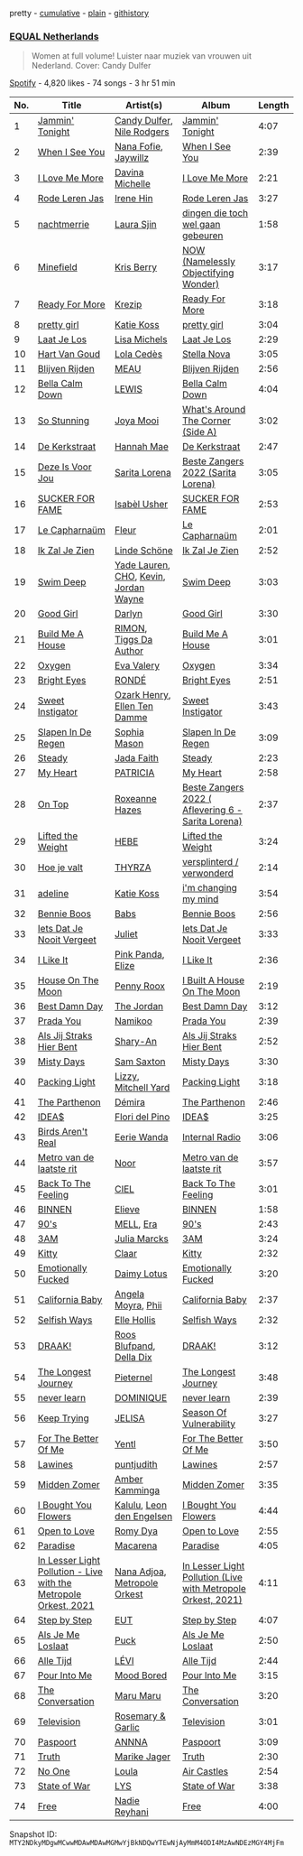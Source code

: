 pretty - [cumulative](/playlists/cumulative/37i9dQZF1DXaXn0hGbmLLg.md) - [plain](/playlists/plain/37i9dQZF1DXaXn0hGbmLLg) - [githistory](https://github.githistory.xyz/mackorone/spotify-playlist-archive/blob/main/playlists/plain/37i9dQZF1DXaXn0hGbmLLg)

### [EQUAL Netherlands](https://open.spotify.com/playlist/37i9dQZF1DXaXn0hGbmLLg)

> Women at full volume! Luister naar muziek van vrouwen uit Nederland\. Cover: Candy Dulfer

[Spotify](https://open.spotify.com/user/spotify) - 4,820 likes - 74 songs - 3 hr 51 min

| No. | Title | Artist(s) | Album | Length |
|---|---|---|---|---|
| 1 | [Jammin' Tonight](https://open.spotify.com/track/0mUsrgWAbaoc6daw6z2HDO) | [Candy Dulfer](https://open.spotify.com/artist/287jMoxHzjERgHI6ja8TKa), [Nile Rodgers](https://open.spotify.com/artist/3yDIp0kaq9EFKe07X1X2rz) | [Jammin' Tonight](https://open.spotify.com/album/2JuAzf0eakBX1l47SyJbu7) | 4:07 |
| 2 | [When I See You](https://open.spotify.com/track/22fHc3vuTK2kxjrNSJrA5J) | [Nana Fofie](https://open.spotify.com/artist/4VUZyzya1v8H9StAeuKYXW), [Jaywillz](https://open.spotify.com/artist/0eYIT8bKfvhhDHFH1A0rxk) | [When I See You](https://open.spotify.com/album/6uP3M17zzbY0VpvJrlYil0) | 2:39 |
| 3 | [I Love Me More](https://open.spotify.com/track/2YM0BWWMDiwCSvWNGGOgRt) | [Davina Michelle](https://open.spotify.com/artist/6OG9fZ1LKXyL0hShRmmnq1) | [I Love Me More](https://open.spotify.com/album/3IHRCPzA634pi2eAiWwV9t) | 2:21 |
| 4 | [Rode Leren Jas](https://open.spotify.com/track/5DcrxJqyy66nKfvDEmOfi2) | [Irene Hin](https://open.spotify.com/artist/1nn5bv6HhgES2y2qXam8ej) | [Rode Leren Jas](https://open.spotify.com/album/0W3qjGnCQYpIG2UtLXpTdr) | 3:27 |
| 5 | [nachtmerrie](https://open.spotify.com/track/2C3oGsUp5rLBIf8ufMkeIw) | [Laura Sjin](https://open.spotify.com/artist/6bf1bbhtxECuliHnaTAJ8L) | [dingen die toch wel gaan gebeuren](https://open.spotify.com/album/3LD8SIKAXBxASCFnnjif3v) | 1:58 |
| 6 | [Minefield](https://open.spotify.com/track/4eWAwYIcSF9k99QXUTXm0H) | [Kris Berry](https://open.spotify.com/artist/0IIPgITtEO4JJfipw57KGv) | [NOW \(Namelessly Objectifying Wonder\)](https://open.spotify.com/album/3CgmG14N3m5Id6pOF2AmZr) | 3:17 |
| 7 | [Ready For More](https://open.spotify.com/track/1IPclH4v3RQT5XYfUSx0WS) | [Krezip](https://open.spotify.com/artist/0ZLfGbfO9xjpfna1pN8BeX) | [Ready For More](https://open.spotify.com/album/4bliYYziCOrfUJzd6VVU0D) | 3:18 |
| 8 | [pretty girl](https://open.spotify.com/track/5rPvvJDhXiiLpKvT07sWc0) | [Katie Koss](https://open.spotify.com/artist/0tF0BK361CxlAYtmu6WADN) | [pretty girl](https://open.spotify.com/album/43Q9OW5ARkPKfn2DB7s2zM) | 3:04 |
| 9 | [Laat Je Los](https://open.spotify.com/track/7icW1RavblnXSvg5TeLohn) | [Lisa Michels](https://open.spotify.com/artist/79CPotbn7wd5Iu7dF9tY7e) | [Laat Je Los](https://open.spotify.com/album/5HeqroiSYsP0VTH4PAqgCm) | 2:29 |
| 10 | [Hart Van Goud](https://open.spotify.com/track/7I7qgnD4OQTBKa37FX0XCF) | [Lola Cedès](https://open.spotify.com/artist/2v9aoqXvaM4EYpccxBYeJ0) | [Stella Nova](https://open.spotify.com/album/5OoHfGKNuhKVkqWs7DDRuj) | 3:05 |
| 11 | [Blijven Rijden](https://open.spotify.com/track/0mQJSaRQzKClGZXyORNy6U) | [MEAU](https://open.spotify.com/artist/2F3Mdh2idBVOiMTxXoxc10) | [Blijven Rijden](https://open.spotify.com/album/1y2ecqD1oA6JSDRfMHBNPV) | 2:56 |
| 12 | [Bella Calm Down](https://open.spotify.com/track/3XwhwYFhW8NuuZpxKGreB5) | [LEWIS](https://open.spotify.com/artist/1sB3eprYoHq2FoLR2AtpoI) | [Bella Calm Down](https://open.spotify.com/album/1fz1mQK97HCE9Imt7jfFy9) | 4:04 |
| 13 | [So Stunning](https://open.spotify.com/track/7yDLec0kIWD2xra7is4q7l) | [Joya Mooi](https://open.spotify.com/artist/03X2rnTnfrpid7yLZfUSGn) | [What's Around The Corner \(Side A\)](https://open.spotify.com/album/07IIZ10hO0U1QToADq9t84) | 3:02 |
| 14 | [De Kerkstraat](https://open.spotify.com/track/2ZaXz2c9K2SaMvruYNdaNP) | [Hannah Mae](https://open.spotify.com/artist/5oNWzcU0mYK1zDUxBGHIaG) | [De Kerkstraat](https://open.spotify.com/album/5oG9nmzEywnoBgFw6GCnKb) | 2:47 |
| 15 | [Deze Is Voor Jou](https://open.spotify.com/track/4bEJWg5Ccx9OHEEdDgK8TM) | [Sarita Lorena](https://open.spotify.com/artist/5V9JsrZb5RjuvbzvJsA5gp) | [Beste Zangers 2022 \(Sarita Lorena\)](https://open.spotify.com/album/6Grm8S3IYC7Im3IFUGpYiF) | 3:05 |
| 16 | [SUCKER FOR FAME](https://open.spotify.com/track/3jHW5a4kyZh1N4eqnRkjdx) | [Isabèl Usher](https://open.spotify.com/artist/66Q9dkZ7EXdwU2h6tEkUdC) | [SUCKER FOR FAME](https://open.spotify.com/album/1gpKkXJS7RcXo7cblzbnKy) | 2:53 |
| 17 | [Le Capharnaüm](https://open.spotify.com/track/4QzHE0diNOWiZUNhZUY4CO) | [Fleur](https://open.spotify.com/artist/3cUBODn8luWtOAzbrxcXBB) | [Le Capharnaüm](https://open.spotify.com/album/4kupWdSRdoCMwVpftZhSD3) | 2:01 |
| 18 | [Ik Zal Je Zien](https://open.spotify.com/track/0pYPC6p2BD18NBQPswRoMq) | [Linde Schöne](https://open.spotify.com/artist/0XnberZ5D2ZUrwBm4RfFi4) | [Ik Zal Je Zien](https://open.spotify.com/album/29LO9UXTHa7oT8Yf7RS9dK) | 2:52 |
| 19 | [Swim Deep](https://open.spotify.com/track/7mtvlvxKkwbHaINqnD3nLn) | [Yade Lauren](https://open.spotify.com/artist/2YkP9pfIZ6hJKeuppuz8qT), [CHO](https://open.spotify.com/artist/0YPIovtLh5msFPFuCcn30R), [Kevin](https://open.spotify.com/artist/0IxgA9wO4Op3CSnPlhfwV1), [Jordan Wayne](https://open.spotify.com/artist/3xq3F6vVN9QKcnEgpCDvQJ) | [Swim Deep](https://open.spotify.com/album/7jA1GELln53dMixAM8IVYy) | 3:03 |
| 20 | [Good Girl](https://open.spotify.com/track/3RneD8Ek5jK3dtP8hdVcUk) | [Darlyn](https://open.spotify.com/artist/6epX2aWpqv4aTiL1bu4Na8) | [Good Girl](https://open.spotify.com/album/4tzKkdK7yL9sXqUAYFjw56) | 3:30 |
| 21 | [Build Me A House](https://open.spotify.com/track/3Sb3Md9qVCRwu470IZ4XIp) | [RIMON](https://open.spotify.com/artist/4DtUsfaVQBhypuwYmobdSm), [Tiggs Da Author](https://open.spotify.com/artist/0S2dfczvN0sOxEw559snHT) | [Build Me A House](https://open.spotify.com/album/1NsNO9pDwGPVlOkqgzro17) | 3:01 |
| 22 | [Oxygen](https://open.spotify.com/track/3ifF2xXCgkd8l10payCaSs) | [Eva Valery](https://open.spotify.com/artist/0K95TlYJ2SvJbL3CZ3ui3p) | [Oxygen](https://open.spotify.com/album/51Q6NRNtIZVW5T6bksOm6I) | 3:34 |
| 23 | [Bright Eyes](https://open.spotify.com/track/2KitOzLBUFdW4vB2aHeQri) | [RONDÉ](https://open.spotify.com/artist/4hj9dun9KpnBukLv7Hgfkr) | [Bright Eyes](https://open.spotify.com/album/2y1ZFyWJ8VCF2XMjqCBoYG) | 2:51 |
| 24 | [Sweet Instigator](https://open.spotify.com/track/4iV1TKV1HVhxIWoFxzIJfj) | [Ozark Henry](https://open.spotify.com/artist/3a9AG5fMqAqrXkeiwYtarJ), [Ellen Ten Damme](https://open.spotify.com/artist/3DbOvEIWluNeH6rhPuFexv) | [Sweet Instigator](https://open.spotify.com/album/6Kn1Js3TvS9E6KEjoMf90T) | 3:43 |
| 25 | [Slapen In De Regen](https://open.spotify.com/track/095PIKBiKggBtUhd1Iizte) | [Sophia Mason](https://open.spotify.com/artist/2v5PJeR9kJsZbkGvi85tVv) | [Slapen In De Regen](https://open.spotify.com/album/7e1z2UotEHSCeIJ0HMtKg1) | 3:09 |
| 26 | [Steady](https://open.spotify.com/track/1AVCh8IJ6gwnv2ddj9zZRY) | [Jada Faith](https://open.spotify.com/artist/1Y1heq4pqZt7bF5lKZCDfL) | [Steady](https://open.spotify.com/album/5xUfFr4PWJEm5QrOG2kkwD) | 2:23 |
| 27 | [My Heart](https://open.spotify.com/track/6oRQuLC142qg9B0xFymeAR) | [PATRICIA](https://open.spotify.com/artist/2TFgq6bfYqFO0UgSumClOm) | [My Heart](https://open.spotify.com/album/017sFm1T0McG2nStzNTJOd) | 2:58 |
| 28 | [On Top](https://open.spotify.com/track/12GbWSvEHyr3fHDv11w556) | [Roxeanne Hazes](https://open.spotify.com/artist/1GWpddfwL9bVovOzCtNQN6) | [Beste Zangers 2022 \( Aflevering 6 \- Sarita Lorena\)](https://open.spotify.com/album/6c7irBD7BB9oz9SDNk8F81) | 2:37 |
| 29 | [Lifted the Weight](https://open.spotify.com/track/6vX2j9kNWZCUJEU5gozN6V) | [HEBE](https://open.spotify.com/artist/1MRHpcPa6DxFio08LUpuFJ) | [Lifted the Weight](https://open.spotify.com/album/0v4ydxY90d0DA4c75E3Gje) | 3:24 |
| 30 | [Hoe je valt](https://open.spotify.com/track/3KF0ggjK1xNRBE73Wk4uIs) | [THYRZA](https://open.spotify.com/artist/6Y0fFuFrEgAyOD2eIMwUX5) | [versplinterd / verwonderd](https://open.spotify.com/album/3DW4NsbENtlRY4ppDBTQKv) | 2:14 |
| 31 | [adeline](https://open.spotify.com/track/0xMF4mYFyJXUjJPo3tcO0J) | [Katie Koss](https://open.spotify.com/artist/0tF0BK361CxlAYtmu6WADN) | [i'm changing my mind](https://open.spotify.com/album/7cjunboFq4ymwahQTGiPQB) | 3:54 |
| 32 | [Bennie Boos](https://open.spotify.com/track/5a03nFla1AUQ3KVxFcFlXd) | [Babs](https://open.spotify.com/artist/1zTF9Ith8PS6mUyvDA4i2M) | [Bennie Boos](https://open.spotify.com/album/6l3FXPCyE9WRI5OLxdqMn0) | 2:56 |
| 33 | [Iets Dat Je Nooit Vergeet](https://open.spotify.com/track/40hfILB3kTYUozsDk2fr3F) | [Juliet](https://open.spotify.com/artist/3Mkbqj2WtM4AmVP2unrm55) | [Iets Dat Je Nooit Vergeet](https://open.spotify.com/album/5UDv3e00KnvjGzWxBUmrXS) | 3:33 |
| 34 | [I Like It](https://open.spotify.com/track/1suaRx1IkhUq0jdIHk2UYv) | [Pink Panda](https://open.spotify.com/artist/4DBNGKCWVHaxuDNBAgTiJH), [Elize](https://open.spotify.com/artist/3RGAVdshE3kDJc4emNXRZw) | [I Like It](https://open.spotify.com/album/7y9bS672ndFQjWrXxoFAUF) | 2:36 |
| 35 | [House On The Moon](https://open.spotify.com/track/4OjvmzsE4dnNZx2F91CvTZ) | [Penny Roox](https://open.spotify.com/artist/5DXArm1WRDZcLjxEAsEDdg) | [I Built A House On The Moon](https://open.spotify.com/album/72rQNVHfLjIbBeSMbVyREy) | 2:19 |
| 36 | [Best Damn Day](https://open.spotify.com/track/0MgfP0e6VkyQXSvjfNZ7bM) | [The Jordan](https://open.spotify.com/artist/7uV6WztwBfEmbGrVPANEaW) | [Best Damn Day](https://open.spotify.com/album/2a1m48rQO8BWkeIApM0Iu5) | 3:12 |
| 37 | [Prada You](https://open.spotify.com/track/5O5jK7kLB7jALOz0vT87ec) | [Namikoo](https://open.spotify.com/artist/2apGXpNzMBpoQeEqMEOh86) | [Prada You](https://open.spotify.com/album/6Qy6didycE4aR9ZJ9tbDVs) | 2:39 |
| 38 | [Als Jij Straks Hier Bent](https://open.spotify.com/track/0Al8eyEiF13fi8yUzDITTV) | [Shary\-An](https://open.spotify.com/artist/4YJo8C4fQjZXRewIuH6rnc) | [Als Jij Straks Hier Bent](https://open.spotify.com/album/5x4BcEokwNcPtj9TxgCtbC) | 2:52 |
| 39 | [Misty Days](https://open.spotify.com/track/2X6RqPn5BhxGWpxRvbdTK5) | [Sam Saxton](https://open.spotify.com/artist/3Xbb6InMR77LO6hrWU1I04) | [Misty Days](https://open.spotify.com/album/1UxPDdlyA7v7V29jPF8EIj) | 3:30 |
| 40 | [Packing Light](https://open.spotify.com/track/259f8QYEUG7Fy48E9lOAxL) | [Lizzy](https://open.spotify.com/artist/0gPcmVDfRgMGgnZCr3qvuO), [Mitchell Yard](https://open.spotify.com/artist/6uBNJwADs2esWMFezi5Eb2) | [Packing Light](https://open.spotify.com/album/42zhscHgnThnABqslOTkFS) | 3:18 |
| 41 | [The Parthenon](https://open.spotify.com/track/72JFDTNlr71cXHJGhw4HeE) | [Démira](https://open.spotify.com/artist/4B1ssiFP51RpaddeGx25Z2) | [The Parthenon](https://open.spotify.com/album/1BVfEtWVfHBWBpu7vAGgDr) | 2:46 |
| 42 | [IDEA$](https://open.spotify.com/track/5UWc0ICgwANJ1AEfysiWIV) | [Flori del Pino](https://open.spotify.com/artist/1OsGGctJwvyAI3zB2MAU8V) | [IDEA$](https://open.spotify.com/album/10xnv6nX45SeQBrFfu7oKW) | 3:25 |
| 43 | [Birds Aren't Real](https://open.spotify.com/track/6B5SsvTMIGVSVGmLuVQOJW) | [Eerie Wanda](https://open.spotify.com/artist/0CkWsjqKOX2aFrcmFvcQr9) | [Internal Radio](https://open.spotify.com/album/6h8UgxxsgWyEG3tGUGEkHD) | 3:06 |
| 44 | [Metro van de laatste rit](https://open.spotify.com/track/1wB2fVocctswVV1xiAugvy) | [Noor](https://open.spotify.com/artist/6hxi3TzUBLGeBT1GCGA3sT) | [Metro van de laatste rit](https://open.spotify.com/album/6IxJOCq9BhNdCIGnBsLKlz) | 3:57 |
| 45 | [Back To The Feeling](https://open.spotify.com/track/25oaxj7NGVokD1TPWETAHI) | [CIEL](https://open.spotify.com/artist/419lBVMZC4wFzJg8evBZ4g) | [Back To The Feeling](https://open.spotify.com/album/5pJmBjM7EeogrFMIo5cwQO) | 3:01 |
| 46 | [BINNEN](https://open.spotify.com/track/2FMu09kPFzPKmdapHeHCAW) | [Elieve](https://open.spotify.com/artist/1baKapVwDaPTbQvH9kCUkf) | [BINNEN](https://open.spotify.com/album/4S7WYbf0G03trnIDsBDEDk) | 1:58 |
| 47 | [90's](https://open.spotify.com/track/2fNWXbjEbNbB8p6pxJyCz8) | [MELL](https://open.spotify.com/artist/0oU4JPyGHFpmq8oNyfkrk7), [Era](https://open.spotify.com/artist/5OW09AsibJEEuonDjFCfTq) | [90's](https://open.spotify.com/album/3cHBWcPxqKwE37Rl4ysAaK) | 2:43 |
| 48 | [3AM](https://open.spotify.com/track/6TAnJ7ubFuZ7nYgzYst2Wp) | [Julia Marcks](https://open.spotify.com/artist/35HvO2FkpLWHDbbCXpgohf) | [3AM](https://open.spotify.com/album/7sH5hP8sAND4vzvvdhXp58) | 3:24 |
| 49 | [Kitty](https://open.spotify.com/track/1CeeMYQmpEKQd6W0gILB91) | [Claar](https://open.spotify.com/artist/2GTZtqW1zQ1KGf4KvRPBXa) | [Kitty](https://open.spotify.com/album/376ZSixTEwZ946r3y1KV6T) | 2:32 |
| 50 | [Emotionally Fucked](https://open.spotify.com/track/5BC1ZWyVptvBzHLMFGx2F0) | [Daimy Lotus](https://open.spotify.com/artist/0st9WYbAji9jWuubd0HGDL) | [Emotionally Fucked](https://open.spotify.com/album/6n3Uo63YruBKDSUA2XwuVl) | 3:20 |
| 51 | [California Baby](https://open.spotify.com/track/6dYhTAXS6je9Rg5L5lpmMn) | [Angela Moyra](https://open.spotify.com/artist/6nBhUgASfONHQmsWajjQuf), [Phii](https://open.spotify.com/artist/2mG22IOSn1tTKt1qfhM66j) | [California Baby](https://open.spotify.com/album/596BezrnwU24Bjzc0xkk6J) | 2:37 |
| 52 | [Selfish Ways](https://open.spotify.com/track/1YY8JfUQlLsFPaEl5Unc3Q) | [Elle Hollis](https://open.spotify.com/artist/5ZCeCsLU92i1Uv75rarNNn) | [Selfish Ways](https://open.spotify.com/album/7yU43d8z4JqDnwsC5A5Th9) | 2:32 |
| 53 | [DRAAK!](https://open.spotify.com/track/0xJ485XEY0P9FBydj9Os0M) | [Roos Blufpand](https://open.spotify.com/artist/7J2a0SEgW7QaRHUIGjqgFC), [Della Dix](https://open.spotify.com/artist/0DiKNA5OshsSX9MF89gkUI) | [DRAAK!](https://open.spotify.com/album/6qBBMyGLeHHqtsv6pFLpE6) | 3:12 |
| 54 | [The Longest Journey](https://open.spotify.com/track/5Ifue34q9Msm53CEzFP809) | [Pieternel](https://open.spotify.com/artist/5JzvmJdkliw2nERmKleDuS) | [The Longest Journey](https://open.spotify.com/album/6VaC5jCtlmDrrGq9A8pKrx) | 3:48 |
| 55 | [never learn](https://open.spotify.com/track/30KKF7Q5Q7p3fjHG4kiudY) | [DOMINIQUE](https://open.spotify.com/artist/64mHKQP2E5nzRCINX7E4Ak) | [never learn](https://open.spotify.com/album/1QQ3NYUJnSFslVXl5sckM9) | 2:39 |
| 56 | [Keep Trying](https://open.spotify.com/track/31s5URWlrDn1rkgbheFcmi) | [JELISA](https://open.spotify.com/artist/0KaC2z2SJoxk3vCDdl1AKx) | [Season Of Vulnerability](https://open.spotify.com/album/5y8anfBliwhEni9FU66Bt4) | 3:27 |
| 57 | [For The Better Of Me](https://open.spotify.com/track/4p1auAjWQJyV3cLJ7pqmpZ) | [Yentl](https://open.spotify.com/artist/6M2IE7XTPYn2pzfhpnDyWE) | [For The Better Of Me](https://open.spotify.com/album/7kl4zINXzUgsaYpPNj61Jg) | 3:50 |
| 58 | [Lawines](https://open.spotify.com/track/6LBpHayo7grn7kAo4setqR) | [puntjudith](https://open.spotify.com/artist/2TY5EKL27G5c9deuWQIj8d) | [Lawines](https://open.spotify.com/album/7yaFntsZkSy63bn48awGEb) | 2:57 |
| 59 | [Midden Zomer](https://open.spotify.com/track/0pHtOmuASgWY7BwYpxpSrQ) | [Amber Kamminga](https://open.spotify.com/artist/2KGHUlIdPqK6lHBqaKCGYY) | [Midden Zomer](https://open.spotify.com/album/5LwaoWJPfOloB87XXDeFR6) | 3:35 |
| 60 | [I Bought You Flowers](https://open.spotify.com/track/5hwCv6PtV15gr9FpAAmLBA) | [Kalulu](https://open.spotify.com/artist/1liDkC49mf8tgLXrWIGoDs), [Leon den Engelsen](https://open.spotify.com/artist/0SoSwLhB42eDxhzzy5CU3Y) | [I Bought You Flowers](https://open.spotify.com/album/4jTzu6ADDxPisMkvkW95ax) | 4:44 |
| 61 | [Open to Love](https://open.spotify.com/track/2Kdg8C49PvL70M7EHaYstw) | [Romy Dya](https://open.spotify.com/artist/5gWzmnHTLNXz5CjOc0wAuK) | [Open to Love](https://open.spotify.com/album/3yTp5UK8CeOGXN3Jx8AwuS) | 2:55 |
| 62 | [Paradise](https://open.spotify.com/track/0FGB8HscO5sYS2tK4rlGQ1) | [Macarena](https://open.spotify.com/artist/638JICAu6DuMOLtrBrlTJg) | [Paradise](https://open.spotify.com/album/0BbVpg96wMqukEi3Ndjd0d) | 4:05 |
| 63 | [In Lesser Light Pollution \- Live with the Metropole Orkest, 2021](https://open.spotify.com/track/0agcNsiQFGLhuUlNKNCOUi) | [Nana Adjoa](https://open.spotify.com/artist/2W61gnKGmJykgFSJSvqVCe), [Metropole Orkest](https://open.spotify.com/artist/7JYdpWAsiqzrmMB3qxkEbI) | [In Lesser Light Pollution \(Live with Metropole Orkest, 2021\)](https://open.spotify.com/album/2mtHzs9gEF8458AhBH6LnV) | 4:11 |
| 64 | [Step by Step](https://open.spotify.com/track/6VqudE83bSLJyorHfESAEw) | [EUT](https://open.spotify.com/artist/41doMenKZkgW8DUwH3WwV5) | [Step by Step](https://open.spotify.com/album/3H3mpuzo9kD19lsgg7MfBV) | 4:07 |
| 65 | [Als Je Me Loslaat](https://open.spotify.com/track/1Tml6FZEX7iOYZAn6Qc3Wl) | [Puck](https://open.spotify.com/artist/25Z7oVgSb38ts7pl4c8O4V) | [Als Je Me Loslaat](https://open.spotify.com/album/19zvB5ueqojjM90lILpZ9M) | 2:50 |
| 66 | [Alle Tijd](https://open.spotify.com/track/2pq6nZRW1x52U1hn73AdDH) | [LÉVI](https://open.spotify.com/artist/55uKaOrWGIKOXbNrKGfvzL) | [Alle Tijd](https://open.spotify.com/album/5phto17yTGYDXQyP9xfgpx) | 2:44 |
| 67 | [Pour Into Me](https://open.spotify.com/track/4mc4n17AU6xCTaGHLhTmJS) | [Mood Bored](https://open.spotify.com/artist/3MrcMcqcIqymHOmn3hhpIu) | [Pour Into Me](https://open.spotify.com/album/63XWOOtwAtYM0PbVCtRmMn) | 3:15 |
| 68 | [The Conversation](https://open.spotify.com/track/3PMKdAghmG9Fjjct3l9EBp) | [Maru Maru](https://open.spotify.com/artist/1HbfriY4Y2GsSduucsQjWv) | [The Conversation](https://open.spotify.com/album/0jZPld13T8QP5F34XO1mr9) | 3:20 |
| 69 | [Television](https://open.spotify.com/track/08gS9ooYhbbxzq2xpa6ufq) | [Rosemary & Garlic](https://open.spotify.com/artist/7MZvYitgCWAOaKjxdm2S17) | [Television](https://open.spotify.com/album/1sWWBGtD3IlHRSErR9L5V7) | 3:01 |
| 70 | [Paspoort](https://open.spotify.com/track/3D9zdeCgCMczhVNsfGSOfO) | [ANNNA](https://open.spotify.com/artist/6paIiBu0X4cvePrfNpD2QY) | [Paspoort](https://open.spotify.com/album/7GlOriYrwYx4lR7C2tnAAG) | 3:09 |
| 71 | [Truth](https://open.spotify.com/track/6FSzCjVRQmwZk6sDbmagNB) | [Marike Jager](https://open.spotify.com/artist/1DvjWYF9T7H6CuQ7udKLYF) | [Truth](https://open.spotify.com/album/7nJPKlEjs6qIyrCf2wKuPI) | 2:30 |
| 72 | [No One](https://open.spotify.com/track/6SqzFUawjTTkHRJrSC7B1u) | [Loula](https://open.spotify.com/artist/6rxRhuPiFHDbKBDu9pfPIq) | [Air Castles](https://open.spotify.com/album/1txBRjHjuMYYUWq2VC4Imx) | 2:54 |
| 73 | [State of War](https://open.spotify.com/track/04JDJdD6ilH6qhJf03vFVY) | [LYS](https://open.spotify.com/artist/6Kp9gMLqYA14HIrTitRJEQ) | [State of War](https://open.spotify.com/album/1Pk4BeOGEMa9V6vodA5gmn) | 3:38 |
| 74 | [Free](https://open.spotify.com/track/0hUMwSx81Gyh5U2D8cgVoy) | [Nadie Reyhani](https://open.spotify.com/artist/1zlxpftP7EKWTDOdP56xbj) | [Free](https://open.spotify.com/album/43XI7Nh9a18f3rNG0QaFnj) | 4:00 |

Snapshot ID: `MTY2NDkyMDgwMCwwMDAwMDAwMGMwYjBkNDQwYTEwNjAyMmM4ODI4MzAwNDEzMGY4MjFm`
